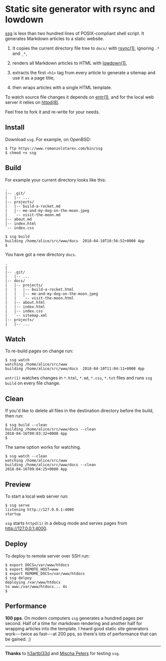 # Static site generator with rsync and lowdown

[ssg](/bin/ssg) is less than two hundred lines of POSIX-compliant shell
script. It generates Markdown articles to a static website.

1. It copies the current directory file tree to `docs/` with
   [rsync(1)](https://rsync.samba.org/), ignoring `.*` and `_*`,

1. renders all Markdown articles to HTML with
   [lowdown(1)](https://kristaps.bsd.lv/lowdown/),

1. extracts the first `<h1>` tag from every article to generate a
   sitemap and use it as a page title,

1. then wraps articles with a single HTML template.

To watch source file changes it depends on
[entr(1)](http://entrproject.org/), and for the local web server it relies
on [httpd(8)](https://man.openbsd.org/httpd.8).

Feel free to fork it and re-write for your needs.

## Install


Download `ssg`. For example, on OpenBSD:

    $ ftp https://www.romanzolotarev.com/bin/ssg
    $ chmod +x ssg

## Build

For example your current directory looks like this:

    .
    |-- .git/
    |   |-- ...
    |-- projects/
    |   |-- build-a-rocket.md
    |   |-- me-and-my-dog-on-the-moon.jpeg
    |   `-- visit-the-moon.md
    |-- about.md
    |-- index.html
    `-- index.css

    $ ssg build
    building /home/alice/src/www/docs  2018-04-10T10:56:52+0000 4pp
    $

You have got a new directory `docs`.

    .
    |
    |-- .git/
    |   |-- ...
    |-- docs/
    |   |-- projects/
    |   |   |-- build-a-rocket.html
    |   |   |-- me-and-my-dog-on-the-moon.jpeg
    |   |   `-- visit-the-moon.html
    |   |-- about.html
    |   |-- index.html
    |   |-- index.css
    |   `-- sitemap.xml
    |-- projects/
    |   |-- ...

## Watch

To re-build pages on change run:

    $ ssg watch
    watching /home/alice/src/www
    building /home/alice/src/www/docs  2018-04-10T11:04:11+0000 4pp

`entr(1)` watches changes in `*.html`, `*.md`, `*.css`, `*.txt` files and
runs `ssg build` on every file change.

## Clean

If you'd like to delete all files in the destination directory before
the build, then run:

    $ ssg build --clean
    building /home/alice/src/www/docs --clean
    2018-04-16T09:03:32+0000 4pp
    $

The same option works for watching.

    $ ssg watch --clean
    watching /home/alice/src/www
    building /home/alice/src/www/docs --clean
    2018-04-16T09:04:25+0000 4pp

## Preview

To start a local web server run:

    $ ssg serve
    listening http://127.0.0.1:4000
    startup

`ssg` starts `httpd(1)` in a debug mode and serves pages from
<http://127.0.0.1:4000>.

## Deploy

To deploy to remote server over SSH run:

    $ export DOCS=/var/www/htdocs
    $ export REMOTE_HOST=www
    $ export REMOME_DOCS=/var/www/htdocs
    $ ssg delpoy
    deploying /var/www/htdocs
    to www:/var/www/htdocs... 4s
    $


## Performance

**100 pps**. On modern computers `ssg` generates a hundred pages per second.
Half of a time for markdown rendering and another half for wrapping
articles into the template. I heard good static site generators
work---twice as fast---at 200 pps, so there's lots of performance that can
be gained. ;)

---

**Thanks** to [h3artbl33d](https://twitter.com/h3artbl33d) and [Mischa
Peters](https://twitter.com/mischapeters) for testing `ssg`.
